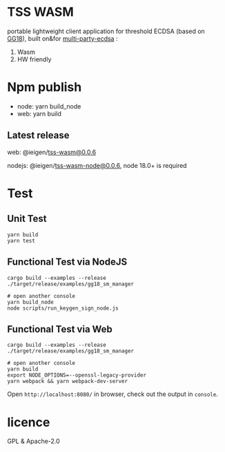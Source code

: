 # TSS WASM
portable lightweight client application for threshold ECDSA (based on [GG18](https://eprint.iacr.org/2019/114.pdf)), built on&for [multi-party-ecdsa](https://github.com/ZenGo-X/multi-party-ecdsa) : 
1) Wasm
2) HW friendly

# Npm publish

* node: yarn build_node
* web: yarn build

## Latest release

web: @ieigen/tss-wasm@0.0.6

nodejs: @ieigen/tss-wasm-node@0.0.6, node 18.0+ is required

# Test

## Unit Test
```
yarn build
yarn test
```

## Functional Test via NodeJS
```
cargo build --examples --release
./target/release/examples/gg18_sm_manager

# open another console
yarn build_node
node scripts/run_keygen_sign_node.js
```

## Functional Test via Web

```
cargo build --examples --release
./target/release/examples/gg18_sm_manager

# open another console
yarn build
export NODE_OPTIONS=--openssl-legacy-provider
yarn webpack && yarn webpack-dev-server
```

Open `http://localhost:8080/` in browser, check out the output in `console`.

# licence
GPL & Apache-2.0
